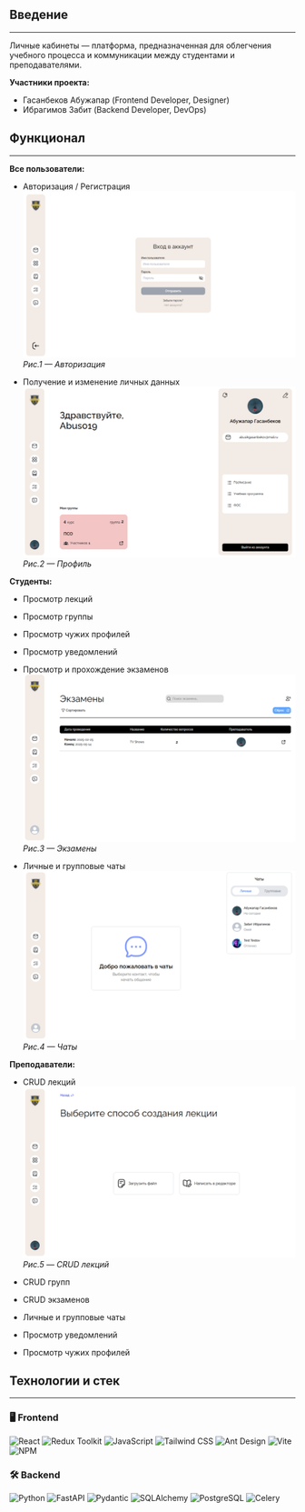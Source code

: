 ## Введение
---
Личные кабинеты — платформа, предназначенная для облегчения учебного процесса и коммуникации между студентами и преподавателями.

**Участники проекта:**
- Гасанбеков Абужапар (Frontend Developer, Designer)
- Ибрагимов Забит (Backend Developer, DevOps)

## Функционал
---
**Все пользователи:**
- Авторизация / Регистрация  
  ![Авторизация](https://raw.githubusercontent.com/Abusik019/PA-DSU/main/public/screenshots/scr.login.png)  
  *Рис.1 — Авторизация*

- Получение и изменение личных данных  
  ![Профиль](https://raw.githubusercontent.com/Abusik019/PA-DSU/main/public/screenshots/scr.profile.png)  
  *Рис.2 — Профиль*

**Студенты:**
- Просмотр лекций
- Просмотр группы
- Просмотр чужих профилей
- Просмотр уведомлений
- Просмотр и прохождение экзаменов  
  ![Экзамены](https://raw.githubusercontent.com/Abusik019/PA-DSU/main/public/screenshots/scr.exams.png)  
  *Рис.3 — Экзамены*

- Личные и групповые чаты  
  ![Чаты](https://raw.githubusercontent.com/Abusik019/PA-DSU/main/public/screenshots/scr.chats.png)  
  *Рис.4 — Чаты*

**Преподаватели:**
- CRUD лекций  
  ![Лекции](https://raw.githubusercontent.com/Abusik019/PA-DSU/main/public/screenshots/scr.lecture.png)  
  *Рис.5 — CRUD лекций*

- CRUD групп
- CRUD экзаменов
- Личные и групповые чаты
- Просмотр уведомлений
- Просмотр чужих профилей

## Технологии и стек
---

### 🖥️ Frontend

![React](https://img.shields.io/badge/React-20232A?style=for-the-badge&logo=react&logoColor=61DAFB)
![Redux Toolkit](https://img.shields.io/badge/Redux_Toolkit-764ABC?style=for-the-badge&logo=redux&logoColor=white)
![JavaScript](https://img.shields.io/badge/JavaScript-F7DF1E?style=for-the-badge&logo=javascript&logoColor=black)
![Tailwind CSS](https://img.shields.io/badge/Tailwind_CSS-06B6D4?style=for-the-badge&logo=tailwindcss&logoColor=white)
![Ant Design](https://img.shields.io/badge/Ant_Design-0170FE?style=for-the-badge&logo=antdesign&logoColor=white)
![Vite](https://img.shields.io/badge/Vite-646CFF?style=for-the-badge&logo=vite&logoColor=white)
![NPM](https://img.shields.io/badge/NPM-CB3837?style=for-the-badge&logo=npm&logoColor=white)

### 🛠️ Backend

![Python](https://img.shields.io/badge/Python-3776AB?style=for-the-badge&logo=python&logoColor=white)
![FastAPI](https://img.shields.io/badge/FastAPI-009688?style=for-the-badge&logo=fastapi&logoColor=white)
![Pydantic](https://img.shields.io/badge/Pydantic-181717?style=for-the-badge&logo=pydantic&logoColor=white)
![SQLAlchemy](https://img.shields.io/badge/SQLAlchemy-CA5047?style=for-the-badge&logo=sqlalchemy&logoColor=white)
![PostgreSQL](https://img.shields.io/badge/PostgreSQL-4169E1?style=for-the-badge&logo=postgresql&logoColor=white)
![Celery](https://img.shields.io/badge/Celery-37814A?style=for-the-badge&logo=celery&logoColor=white)
